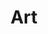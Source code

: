 ---
pid: fs199
title: Art
location_transcription: somewhere on Broad St.
coordinates: "[-75.162888775801, 39.956201359427]"
zipcode: '19122'
gen_neighborhood: North Philadelphia
neighborhood: Yorktown,Old Kensington,Jinogi
outside_phl: 
age: '9'
age_range: 6-13
instagram: 
image_file_name: fs_199.jpg
proposal_transcription: A musical note of some sort on a rotating pedestal with names
  of different musicians from Philadelphia, next to a camera on a pedestal with names
  of directors From philadelphia engraved. on the other side of the music note there
  will be a easel with famous artists' names on it.
topic: Music
topic_summary: 0, 0, 0
type: Other No Form,Film
keywords_other: music, artists
credit: Raey G.
image_labels: 
twitter: 
facebook: 
permalink: "/monuments/fs199/"
layout: item-page
---